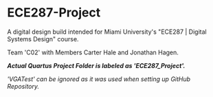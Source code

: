 # ECE287-Project
A digital design build intended for Miami University's "ECE287 | Digital Systems Design" course.

Team 'C02' with Members Carter Hale and Jonathan Hagen.

***Actual Quartus Project Folder is labeled as 'ECE287_Project'.***

*'VGATest' can be ignored as it was used when setting up GitHub Repository.*
